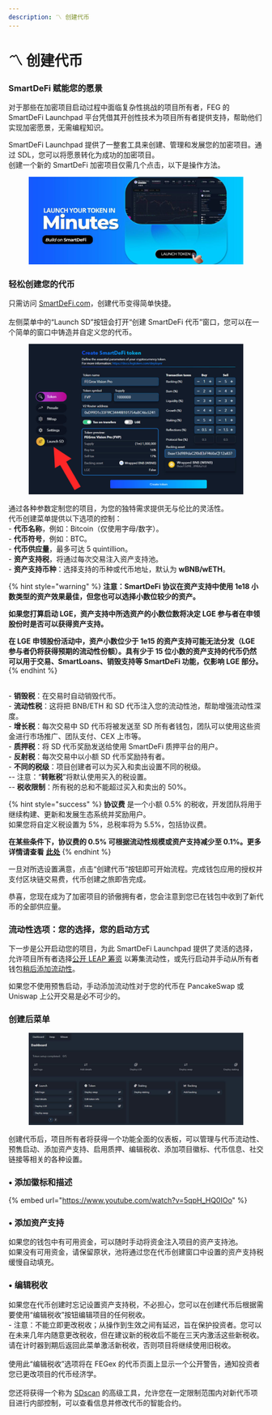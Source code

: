 ```yaml
---
description: 〽️ 创建代币
---
```


# 〽️ 创建代币

### SmartDeFi 赋能您的愿景

对于那些在加密项目启动过程中面临复杂性挑战的项目所有者，FEG 的 SmartDeFi Launchpad 平台凭借其开创性技术为项目所有者提供支持，帮助他们实现加密愿景，无需编程知识。

SmartDeFi Launchpad 提供了一整套工具来创建、管理和发展您的加密项目。通过 SDL，您可以将愿景转化为成功的加密项目。\
创建一个新的 SmartDeFi 加密项目仅需几个点击，以下是操作方法。

<figure><img src="../../.gitbook/assets/Screenshot_32.png" alt=""><figcaption></figcaption></figure>

### 轻松创建您的代币

只需访问 [SmartDeFi.com](https://smartde.fi)，创建代币变得简单快捷。\
\
左侧菜单中的“Launch SD”按钮会打开“创建 SmartDeFi 代币”窗口，您可以在一个简单的窗口中铸造并自定义您的代币。&#x20;

<figure><img src="../../.gitbook/assets/create SD main.jpg" alt=""><figcaption></figcaption></figure>

通过各种参数定制您的项目，为您的独特需求提供无与伦比的灵活性。\
代币创建菜单提供以下选项的控制：\
\- **代币名称**，例如：Bitcoin（仅使用字母/数字）。\
\- **代币符号**，例如：BTC。\
\- **代币供应量**，最多可达 5 quintillion。\
\- **资产支持税**，将通过每次交易注入资产支持池。\
\- **资产支持币种**：选择支持的币种或代币地址，默认为 **wBNB/wETH**。

{% hint style="warning" %}
**注意：SmartDeFi 协议在资产支持中使用 1e18 小数类型的资产效果最佳，但您也可以选择小数位较少的资产。**&#x20;

**如果您打算启动 LGE，资产支持中所选资产的小数位数将决定 LGE 参与者在申领股份时是否可以获得资产支持。**&#x20;

**在 LGE 申领股份活动中，资产小数位少于 1e15 的资产支持可能无法分发（LGE 参与者仍将获得预期的流动性份额）。具有少于 15 位小数的资产支持的代币仍然可以用于交易、SmartLoans、销毁支持等 SmartDeFi 功能，仅影响 LGE 部分。**
{% endhint %}

\
\- **销毁税**：在交易时自动销毁代币。\
\- **流动性税**：这将把 BNB/ETH 和 SD 代币注入您的流动性池，帮助增强流动性深度。\
\- **增长税**：每次交易中 SD 代币将被发送至 SD 所有者钱包，团队可以使用这些资金进行市场推广、团队支付、CEX 上市等。\
\- **质押税**：将 SD 代币奖励发送给使用 SmartDeFi 质押平台的用户。\
\- **反射税**：每次交易中以小额 SD 代币奖励持有者。\
\- **不同的税级**：项目创建者可以为买入和卖出设置不同的税级。\
\-- 注意：“**转账税**”将默认使用买入的税设置。\
\-- **税收限制**：所有税的总和不能超过买入和卖出的 50%。

{% hint style="success" %}
**协议费** 是一个小额 0.5% 的税收，开发团队将用于继续构建、更新和发展生态系统并奖励用户。 \
如果您将自定义税设置为 5%，总税率将为 5.5%，包括协议费。

**在某些条件下，协议费的 0.5% 可根据流动性规模或资产支持减少至 0.1%。更多详情请查看** [**此处**](../platform-fees.md)
{% endhint %}

一旦对所选设置满意，点击“创建代币”按钮即可开始流程。完成钱包应用的授权并支付区块链交易费，代币创建之旅即告完成。

恭喜，您现在成为了加密项目的骄傲拥有者，您会注意到您已在钱包中收到了新代币的全部供应量。

### 流动性选项：您的选择，您的启动方式

下一步是公开启动您的项目，为此 SmartDeFi Launchpad 提供了灵活的选择，允许项目所有者选择[公开 LEAP 筹资](presale-launch/lge-for-devs.md) 以筹集流动性，或先行启动并手动从所有者钱包[稍后添加流动性](private-liquidity-launch.md)。

如果您不使用预售启动，手动添加流动性对于您的代币在 PancakeSwap 或 Uniswap 上公开交易是必不可少的。

### 创建后菜单

<figure><img src="../../.gitbook/assets/standard empty dashboard.jpg" alt=""><figcaption></figcaption></figure>

创建代币后，项目所有者将获得一个功能全面的仪表板，可以管理与代币流动性、预售启动、添加资产支持、启用质押、编辑税收、添加项目徽标、代币信息、社交链接等相关的各种设置。&#x20;

### • **添加徽标和描述**

{% embed url="https://www.youtube.com/watch?v=5qpH_HQ0IOo" %}

### • **添加资产支持**

如果您的钱包中有可用资金，可以随时手动将资金注入项目的资产支持池。\
如果没有可用资金，请保留原状，池将通过您在代币创建窗口中设置的资产支持税缓慢自动填充。

### • **编辑税收**&#x20;

如果您在代币创建时忘记设置资产支持税，不必担心，您可以在创建代币后根据需要使用“编辑税收”按钮编辑项目的任何税收。 \
\- 注意：不能立即更改税收；从操作到生效之间有延迟，旨在保护投资者。您可以在未来几年内随意更改税收，但在建议新的税收后不能在三天内激活这些新税收。请在计时器到期后返回此菜单激活新税收，否则项目将继续使用旧税收。\
\
使用此“编辑税收”选项将在 FEGex 的代币页面上显示一个公开警告，通知投资者您已更改项目的代币经济学。\
\
您还将获得一个称为 [SDscan](sdscan-tool/) 的高级工具，允许您在一定限制范围内对新代币项目进行内部控制，可以查看信息并修改代币的智能合约。

